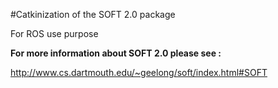 #Catkinization of the SOFT 2.0 package

For ROS use purpose

**For more information about SOFT 2.0 please see :**

http://www.cs.dartmouth.edu/~geelong/soft/index.html#SOFT

